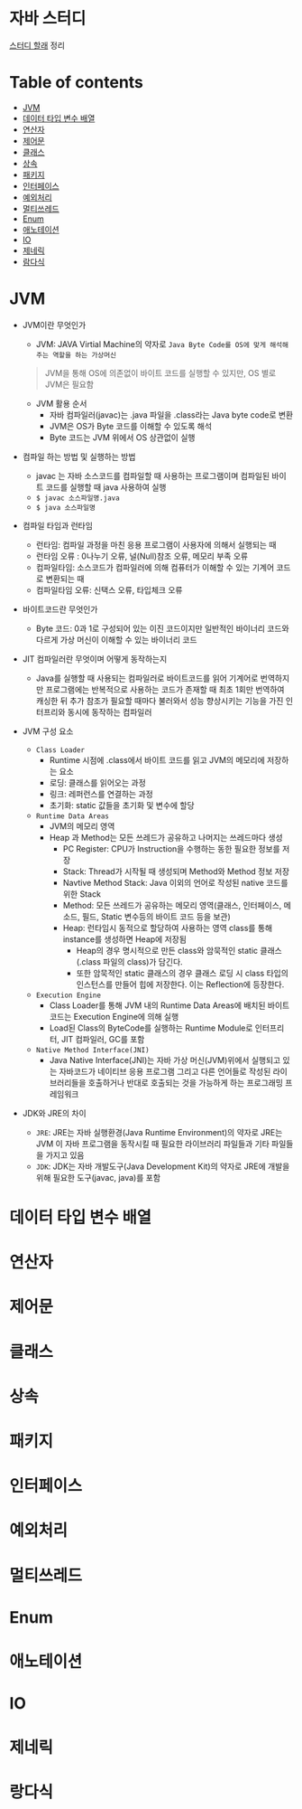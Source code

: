 # 자바 스터디
[스터디 할래](https://github.com/whiteship/live-study) 정리

Table of contents
=================
<!--ts-->
   * [JVM](#JVM)
   * [데이터 타입 변수 배열](#데이터-타입-변수-배열)
   * [연산자](#연산자)
   * [제어문](#제어문)
   * [클래스](#클래스)
   * [상속](#상속)
   * [패키지](#패키지)
   * [인터페이스](#인터페이스)
   * [예외처리](#예외처리)
   * [멀티쓰레드](#멀티쓰레드)
   * [Enum](#Enum)
   * [애노테이션](#애노테이션)
   * [IO](#IO)
   * [제네릭](#제네릭)
   * [람다식](#람다식)
<!--te-->

JVM
=======
- JVM이란 무엇인가
  - JVM: JAVA Virtial Machine의 약자로 `Java Byte Code를 OS에 맞게 해석해주는 역할을 하는 가상머신`
  > JVM을 통해 OS에 의존없이 바이트 코드를 실행할 수 있지만, OS 별로 JVM은 필요함
  - JVM 활용 순서
    - 자바 컴파일러(javac)는 .java 파일을 .class라는 Java byte code로 변환
    - JVM은 OS가 Byte 코드를 이해할 수 있도록 해석
    - Byte 코드는 JVM 위에서 OS 상관없이 실행

- 컴파일 하는 방법 및 실행하는 방법
  - javac 는 자바 소스코드를 컴파일할 때 사용하는 프로그램이며 컴파일된 바이트 코드를 실행할 때 java 사용하여 실행
  - `$ javac 소스파일명.java`
  - `$ java 소스파일명`

- 컴파일 타임과 런타임
  - 런타임: 컴파일 과정을 마친 응용 프로그램이 사용자에 의해서 실행되는 때
  - 런타임 오류 : 0나누기 오류, 널(Null)참조 오류, 메모리 부족 오류
  - 컴파일타임: 소스코드가 컴파일러에 의해 컴퓨터가 이해할 수 있는 기계어 코드로 변환되는 때
  - 컴파일타임 오류: 신택스 오류, 타입체크 오류

- 바이트코드란 무엇인가
  - Byte 코드: 0과 1로 구성되어 있는 이진 코드이지만 일반적인 바이너리 코드와 다르게 가상 머신이 이해할 수 있는 바이너리 코드

- JIT 컴파일러란 무엇이며 어떻게 동작하는지
  - Java를 실행할 때 사용되는 컴파일러로 바이트코드를 읽어 기계어로 번역하지만 프로그램에는 반복적으로 사용하는 코드가 존재할 때 최초 1회만 번역하여 캐싱한 뒤 추가 참조가 필요할 때마다 불러와서 성능 향상시키는 기능을 가진 인터프리와 동시에 동작하는 컴파일러

- JVM 구성 요소
  - `Class Loader`
    - Runtime 시점에 .class에서 바이트 코드를 읽고 JVM의 메모리에 저장하는 요소
    - 로딩: 클래스를 읽어오는 과정
    - 링크: 레퍼런스를 연결하는 과정
    - 초기화: static 값들을 초기화 및 변수에 할당
  - `Runtime Data Areas`
    - JVM의 메모리 영역
    - Heap 과 Method는 모든 쓰레드가 공유하고 나머지는 쓰레드마다 생성
      - PC Register: CPU가 Instruction을 수행하는 동한 필요한 정보를 저장
      - Stack: Thread가 시작될 때 생성되며 Method와 Method 정보 저장
      - Navtive Method Stack: Java 이외의 언어로 작성된 native 코드를 위한 Stack
      - Method: 모든 쓰레드가 공유하는 메모리 영역(클래스, 인터페이스, 메소드, 필드, Static 변수등의 바이트 코드 등을 보관)
      - Heap: 런타임시 동적으로 할당하여 사용하는 영역 class를 통해 instance를 생성하면 Heap에 저장됨
        - Heap의 경우 명시적으로 만든 class와 암묵적인 static 클래스(.class 파일의 class)가 담긴다.
        - 또한 암묵적인 static 클래스의 경우 클래스 로딩 시 class 타입의 인스턴스를 만들어 힙에 저장한다. 이는 Reflection에 등장한다.
  - `Execution Engine`
    - Class Loader를 통해 JVM 내의 Runtime Data Areas에 배치된 바이트 코드는 Execution Engine에 의해 실행
    - Load된 Class의 ByteCode를 실행하는 Runtime Module로 인터프리터, JIT 컴파일러, GC를 포함
  - `Native Method Interface(JNI)`
    - Java Native Interface(JNI)는 자바 가상 머신(JVM)위에서 실행되고 있는 자바코드가 네이티브 응용 프로그램 그리고 다른 언어들로 작성된 라이브러리들을 호출하거나 반대로 호출되는 것을 가능하게 하는 프로그래밍 프레임워크

- JDK와 JRE의 차이
  - `JRE`: JRE는 자바 실행환경(Java Runtime Environment)의 약자로 JRE는 JVM 이 자바 프로그램을 동작시킬 때 필요한 라이브러리 파일들과 기타 파일들을 가지고 있음
  - `JDK`: JDK는 자바 개발도구(Java Development Kit)의 약자로 JRE에 개발을 위해 필요한 도구(javac, java)를 포함

데이터 타입 변수 배열
=======


연산자
=======


제어문
=======


클래스
=======


상속
=======


패키지
=======


인터페이스
=======


예외처리
=======


멀티쓰레드
=======


Enum
=======


애노테이션
=======


IO
=======


제네릭
=======


랑다식
=======

